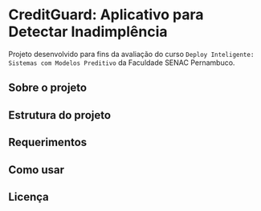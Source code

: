# CreditGuard: Aplicativo para Detectar Inadimplência

Projeto desenvolvido para fins da avaliação do curso `Deploy Inteligente: Sistemas com Modelos Preditivo` da Faculdade SENAC Pernambuco.

## Sobre o projeto

## Estrutura do projeto

## Requerimentos

## Como usar

## Licença